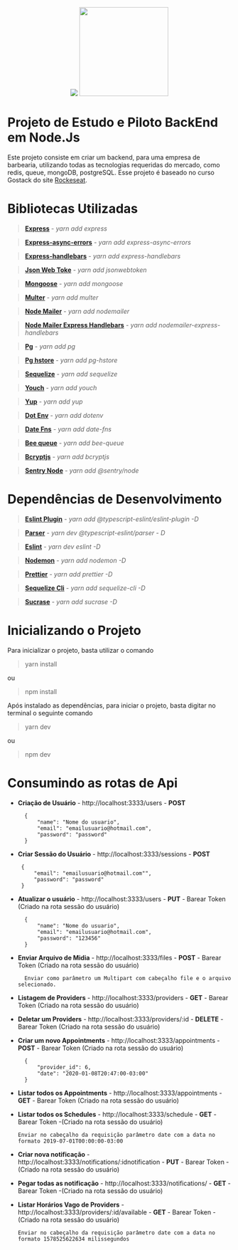 <p align="center">
  <img src="https://vertigo.com.br/wp-content/uploads/agile-logo-nodejs.png">
  <img width="200px" src="https://encrypted-tbn0.gstatic.com/images?q=tbn%3AANd9GcSyItQ0DqDl7Ejm39Vmt8k-4WBmaB3FokqwUy2FXZUDernvZlJ8">
</p>

# Projeto de Estudo e Piloto BackEnd em Node.Js

Este projeto consiste em criar um backend, para uma empresa de barbearia, utilizando todas as tecnologias requeridas do mercado, como redis, queue, mongoDB, postgreSQL. Esse projeto é baseado no curso Gostack do site [Rockeseat](https://rocketseat.com.br/).

# **Bibliotecas Utilizadas**

> **[Express](http://expressjs.com/)** - *yarn add express*

> **[Express-async-errors](https://github.com/davidbanham/express-async-errors#readme)** - *yarn add express-async-errors*

> **[Express-handlebars](https://github.com/ericf/express-handlebars)** - *yarn add express-handlebars*

> **[Json Web Toke](https://github.com/auth0/node-jsonwebtoken#readme)** - *yarn add jsonwebtoken*

> **[Mongoose](https://mongoosejs.com/)** - *yarn add mongoose*

> **[Multer](https://github.com/expressjs/multer#readme)** - *yarn add multer*

> **[Node Mailer](https://nodemailer.com/)** - *yarn add nodemailer*

> **[Node Mailer Express Handlebars](https://github.com/yads/nodemailer-express-handlebars)** - *yarn add nodemailer-express-handlebars*

> **[Pg](http://github.com/brianc/node-postgres)** - *yarn add pg*

> **[Pg hstore](https://github.com/scarney81/pg-hstore)** - *yarn add pg-hstore*

> **[Sequelize](https://sequelize.org/)** - *yarn add sequelize*

> **[Youch](https://github.com/poppinss/youch#readme)** - *yarn add youch*

> **[Yup](https://github.com/jquense/yup)** - *yarn add yup*

> **[Dot Env](https://github.com/motdotla/dotenv#readme)** - *yarn add dotenv*

> **[Date Fns](https://github.com/date-fns/date-fns#readme)** - *yarn add date-fns*

> **[Bee queue](https://github.com/bee-queue/bee-queue)** - *yarn add bee-queue*

> **[Bcryptjs](https://github.com/dcodeIO/bcrypt.js#readme)** - *yarn add bcryptjs*

> **[Sentry Node](https://github.com/getsentry/sentry-javascript/tree/master/packages/node)** - *yarn add @sentry/node*

# **Dependências de Desenvolvimento**

> **[Eslint Plugin](https://github.com/typescript-eslint/typescript-eslint#readme)** - *yarn add @typescript-eslint/eslint-plugin -D*

> **[Parser](https://github.com/typescript-eslint/typescript-eslint#readme)** - *yarn dev @typescript-eslint/parser - D*

> **[Eslint](https://eslint.org/)** - *yarn dev eslint -D*

> **[Nodemon](http://nodemon.io/)** - *yarn add nodemon -D*

> **[Prettier](https://prettier.io/)** - *yarn add prettier -D*

> **[Sequelize Cli](https://github.com/sequelize/cli)** - *yarn add sequelize-cli -D*

> **[Sucrase](https://github.com/alangpierce/sucrase#readme)** - *yarn add sucrase -D*

# **Inicializando o Projeto**
Para inicializar o projeto, basta utilizar o comando

> yarn install

ou

> npm install

Após instalado as dependências, para iniciar o projeto, basta digitar no terminal o seguinte comando

> yarn dev

ou

> npm dev


# **Consumindo as rotas de Api**

- **Criação de Usuário** - http://localhost:3333/users - **POST**

	    {
    		"name": "Nome do usuario",
    		"email": "emailusuario@hotmail.com",
    		"password": "password"
    	}

 - **Criar Sessão do Usuário** - http://localhost:3333/sessions - **POST**

		{
	    	"email": "emailusuario@hotmail.com"",
	    	"password": "password"
	    }

- **Atualizar o usuário**  - http://localhost:3333/users - **PUT** - Barear Token (Criado na rota sessão do usuário)

		{
    		"name": "Nome do usuario",
    		"email": "emailusuario@hotmail.com",
    		"password": "123456"
    	}

- **Enviar Arquivo de Midia** - http://localhost:3333/files - **POST** - Barear Token (Criado na rota sessão do usuário)

		Enviar como parâmetro um Multipart com cabeçalho file e o arquivo selecionado.

- **Listagem de Providers** - http://localhost:3333/providers - **GET** - Barear Token (Criado na rota sessão do usuário)

- **Deletar um Providers** - http://localhost:3333/providers/:id - **DELETE** - Barear Token (Criado na rota sessão do usuário)

- **Criar um novo Appointments** - http://localhost:3333/appointments - **POST** - Barear Token (Criado na rota sessão do usuário)

	    {
			"provider_id": 6,
			"date": "2020-01-08T20:47:00-03:00"
		}

- **Listar todos os Appointments** - http://localhost:3333/appointments - **GET** - Barear Token (Criado na rota sessão do usuário)

 - **Listar todos os Schedules** - http://localhost:3333/schedule - **GET** - Barear Token -(Criado na rota sessão do usuário)

	   Enviar no cabeçalho da requisição parâmetro date com a data no formato 2019-07-01T00:00:00-03:00

 - **Criar nova notificação** - http://localhost:3333/notifications/:idnotification - **PUT** - Barear Token -(Criado na rota sessão do usuário)

 - **Pegar todas as notificação** - http://localhost:3333/notifications/ - **GET** - Barear Token -(Criado na rota sessão do usuário)

 - **Listar Horários Vago de Providers** - http://localhost:3333/providers/:id/available - **GET** - Barear Token -(Criado na rota sessão do usuário)

       Enviar no cabeçalho da requisição parâmetro date com a data no formato 1578525622634 milissegundos



